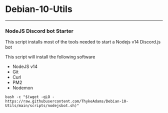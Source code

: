 # Debian-10-Utils

---
### NodeJS Discord bot Starter
This script installs most of the tools needed to start a Nodejs v14 Discord.js bot

This script will install the following software
* NodeJS v14
* Git
* Curl
* PM2
* Nodemon


```bash -c "$(wget -qLO - https://raw.githubusercontent.com/ThykeAdams/Debian-10-Utils/main/scripts/nodejsbot.sh)"```
